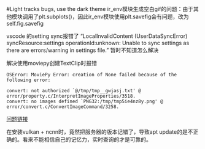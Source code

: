 #Light tracks bugs, use the dark theme
ir_env模块生成空白gif的问题：由于其他模块调用了plt.subplots()，因此ir_env模块使用plt.savefig会有问题，改为self.fig.savefig

vscode 的setting sync报错了 “LocalInvalidContent (UserDataSyncError) syncResource:settings operationId:unknown: Unable to sync settings as there are errors/warning in settings file.”  暂时不知道怎么解决

解决使用moviepy创建TextClip时报错
```
OSError: MoviePy Error: creation of None failed because of the following error:

convert: not authorized `@/tmp/tmp__gwjasj.txt' @ error/property.c/InterpretImageProperties/3518.
convert: no images defined `PNG32:/tmp/tmp5ie4nz8y.png' @ error/convert.c/ConvertImageCommand/3258.
```
[问题链接](https://askubuntu.com/questions/873112/imagemagick-cannot-be-detected-by-moviepy)


在安装vulkan + ncnn时，竟然把服务器的版本记错了，导致apt update的是不正确的。看来不能相信自己的记忆力，实时查询的才是可靠的。
